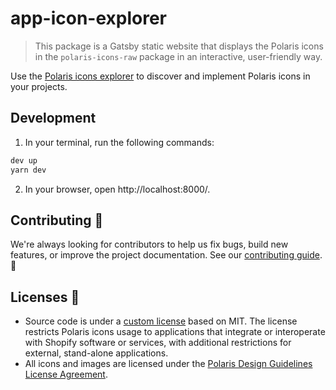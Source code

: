 # app-icon-explorer

> This package is a Gatsby static website that displays the Polaris icons in the `polaris-icons-raw` package in an interactive, user-friendly way.

Use the [Polaris icons explorer](https://polaris-icons.shopify.com) to discover and implement Polaris icons in your projects.

## Development

1. In your terminal, run the following commands:

```sh
dev up
yarn dev
```

2. In your browser, open http://localhost:8000/.

## Contributing 🙌

We're always looking for contributors to help us fix bugs, build new features, or improve the project documentation. See our [contributing guide](https://github.com/Shopify/polaris-icons/blob/master/CONTRIBUTING.md). 👀

## Licenses 📝

- Source code is under a [custom license](https://github.com/Shopify/polaris-icons/blob/master/LICENSE.md) based on MIT. The license restricts Polaris icons usage to applications that integrate or interoperate with Shopify software or services, with additional restrictions for external, stand-alone applications.
- All icons and images are licensed under the [Polaris Design Guidelines License Agreement](https://polaris.shopify.com/legal/license).
